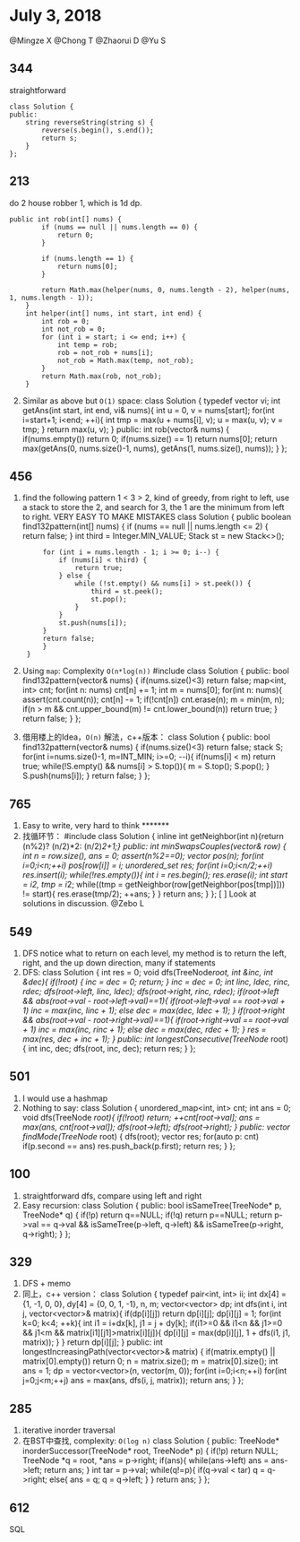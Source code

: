# July 3, 2018 
@Mingze X @Chong T @Zhaorui D @Yu S 

## **344**

straightforward

    class Solution {
    public:
        string reverseString(string s) {
            reverse(s.begin(), s.end());
            return s;
        }
    };
## **213**

do 2 house robber 1, which is 1d dp.

    public int rob(int[] nums) {
            if (nums == null || nums.length == 0) {
                return 0;
            }
            
            if (nums.length == 1) {
                return nums[0];
            }
            
            return Math.max(helper(nums, 0, nums.length - 2), helper(nums, 1, nums.length - 1));
        }
        int helper(int[] nums, int start, int end) {
            int rob = 0;
            int not_rob = 0;
            for (int i = start; i <= end; i++) {
                int temp = rob;
                rob = not_rob + nums[i];
                not_rob = Math.max(temp, not_rob);
            }
            return Math.max(rob, not_rob);
        }
2. Similar as above but `O(1)` space:
    class Solution {
        typedef vector<int> vi;
        int getAns(int start, int end, vi& nums){
            int u = 0, v = nums[start];
            for(int i=start+1; i<end; ++i){
                int tmp = max(u + nums[i], v);
                u = max(u, v);
                v = tmp;
            }
            return max(u, v);
        }
    public:
        int rob(vector<int>& nums) {
            if(nums.empty()) return 0;
            if(nums.size() == 1) return nums[0];
            return max(getAns(0, nums.size()-1, nums), getAns(1, nums.size(), nums));
        }
    };
## **456**
1. find the following pattern 1 < 3 > 2, kind of greedy, from right to left, use a stack to store the 2, and search for 3, the 1 are the minimum from left to right. VERY EASY TO MAKE MISTAKES
    class Solution {
        public boolean find132pattern(int[] nums) {
            if (nums == null || nums.length <= 2) {
                return false;
            }
            int third = Integer.MIN_VALUE;
            Stack<Integer> st = new Stack<>();
            
            for (int i = nums.length - 1; i >= 0; i--) {
                if (nums[i] < third) {
                    return true;
                } else {
                    while (!st.empty() && nums[i] > st.peek()) {
                        third = st.peek(); 
                        st.pop();
                    }
                }  
                st.push(nums[i]);
            }
            return false;
            }
        }
    
2. Using `map`: Complexity `O(n*log(n))`
    #include<cassert>
    class Solution {
    public:
        bool find132pattern(vector<int>& nums) {
            if(nums.size()<3) return false;
            map<int, int> cnt;
            for(int n: nums) cnt[n] += 1;
            int m = nums[0];
            for(int n: nums){
                assert(cnt.count(n));
                cnt[n] -= 1;
                if(!cnt[n]) cnt.erase(n);
                m = min(m, n);
                if(n > m && cnt.upper_bound(m) != cnt.lower_bound(n)) return true;
            }
            return false;
        }
    };
3. 借用楼上的Idea，`O(n)` 解法，c++版本：
    class Solution {
    public:
        bool find132pattern(vector<int>& nums) {
            if(nums.size()<3) return false;
            stack<int> S;
            for(int i=nums.size()-1, m=INT_MIN; i>=0; --i){
                if(nums[i] < m) return true;
                while(!S.empty() && nums[i] > S.top()){
                    m = S.top();
                    S.pop();
                }
                S.push(nums[i]);
            }
            return false;
        }
    };
## **765**
1. Easy to write, very hard to think *******
2. 找循环节：
    #include<cassert>
    class Solution {
        inline int getNeighbor(int n){return (n%2)? (n/2)*2: (n/2)*2+1;}
    public:
        int minSwapsCouples(vector<int>& row) {
            int n = row.size(), ans = 0;
            assert(n%2==0);
            vector<int> pos(n);
            for(int i=0;i<n;++i) pos[row[i]] = i;
            unordered_set<int> res;
            for(int i=0;i<n/2;++i) res.insert(i);
            while(!res.empty()){
                int i = *res.begin();
                res.erase(i);
                int start = i*2, tmp = i*2;
                while((tmp = getNeighbor(row[getNeighbor(pos[tmp])])) != start){
                    res.erase(tmp/2);
                    ++ans;
                }
            }
            return ans;
        }
    };
[ ] Look at solutions in discussion. @Zebo L 
## **549**
1. DFS notice what to return on each level, my method is to return the left, right, and the up down direction, many if statements
2. DFS:
    class Solution {
        int res = 0;
        void dfs(TreeNode*root, int &inc, int &dec){
            if(!root) {
                inc = dec = 0;
                return;
            }
            inc = dec = 0;
            int linc, ldec, rinc, rdec;
            dfs(root->left, linc, ldec);
            dfs(root->right, rinc, rdec);
            if(root->left && abs(root->val - root->left->val)==1){
                if(root->left->val == root->val + 1) inc = max(inc, linc + 1);
                else dec = max(dec, ldec + 1);
            }
            if(root->right && abs(root->val - root->right->val)==1){
                if(root->right->val == root->val + 1) inc = max(inc, rinc + 1);
                else dec = max(dec, rdec + 1);
            }
            res = max(res, dec + inc + 1);
        }
    public:
        int longestConsecutive(TreeNode* root) {
            int inc, dec;
            dfs(root, inc, dec);
            return res;
        }
    };
## **501**
1. I would use a hashmap
2. Nothing to say:
    class Solution {
        unordered_map<int, int> cnt;
        int ans = 0;
        void dfs(TreeNode *root){
            if(!root) return;
            ++cnt[root->val];
            ans = max(ans, cnt[root->val]);
            dfs(root->left);
            dfs(root->right);
        }
    public:
        vector<int> findMode(TreeNode* root) {
            dfs(root);
            vector<int> res;
            for(auto p: cnt) if(p.second == ans) res.push_back(p.first);
            return res;
        }
    };
## **100**
1. straightforward dfs, compare using left and right
2. Easy recursion:
    class Solution {
    public:
        bool isSameTree(TreeNode* p, TreeNode* q) {
            if(!p) return q==NULL;
            if(!q) return p==NULL;
            return p->val == q->val && isSameTree(p->left, q->left) && isSameTree(p->right, q->right);
        }
    };
## **329**
1. DFS + memo
2. 同上，c++ version：
    class Solution {
        typedef pair<int, int> ii;
        int dx[4] = {1, -1, 0, 0}, dy[4] = {0, 0, 1, -1}, n, m;
        vector<vector<int>> dp;
        int dfs(int i, int j, vector<vector<int>>& matrix){
            if(dp[i][j]) return dp[i][j];
            dp[i][j] = 1;
            for(int k=0; k<4; ++k){
                int i1 = i+dx[k], j1 = j + dy[k];
                if(i1>=0 && i1<n && j1>=0 && j1<m && matrix[i1][j1]>matrix[i][j]){
                    dp[i][j] = max(dp[i][j], 1 + dfs(i1, j1, matrix));
                }
            }
            return dp[i][j];
        }
    public:
        int longestIncreasingPath(vector<vector<int>>& matrix) {
            if(matrix.empty() || matrix[0].empty()) return 0;
            n = matrix.size();
            m = matrix[0].size();
            int ans = 1;
            dp = vector<vector<int>>(n, vector<int>(m, 0));
            for(int i=0;i<n;++i) for(int j=0;j<m;++j) ans = max(ans, dfs(i, j, matrix));
            return ans;
        }
    };
## **285**
1. iterative inorder traversal
2. 在BST中查找, complexity: `O(log n)`
    class Solution {
    public:
        TreeNode* inorderSuccessor(TreeNode* root, TreeNode* p) {
            if(!p) return NULL;
            TreeNode *q = root, *ans = p->right;
            if(ans){
                while(ans->left) ans = ans->left;
                return ans;
            }
            int tar = p->val;
            while(q!=p){
                if(q->val < tar) q = q->right;
                else{
                    ans = q;
                    q = q->left;
                }
            }
            return ans;
        }
    };
## **612**

SQL

